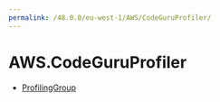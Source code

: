 ```yaml
---
permalink: /48.0.0/eu-west-1/AWS/CodeGuruProfiler/
---
```


# AWS.CodeGuruProfiler



* [ProfilingGroup](ProfilingGroup.md)